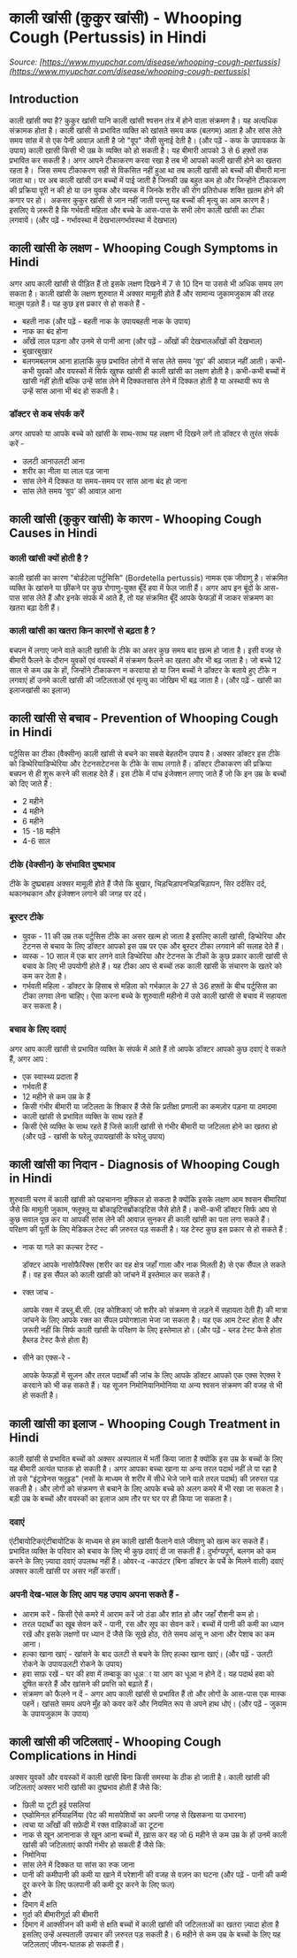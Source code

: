# काली खांसी (कुकुर खांसी) - Whooping Cough (Pertussis) in Hindi
_Source: [https://www.myupchar.com/disease/whooping-cough-pertussis](https://www.myupchar.com/disease/whooping-cough-pertussis)_

## Introduction
काली खांसी क्या है?
कुकुर खांसी यानि काली खांसी श्वसन तंत्र में होने वाला संक्रमण है। यह अत्यधिक संक्रामक होता है। काली खांसी से प्रभावित व्यक्ति को खांसते समय कफ (बलगम) आता है और सांस लेते समय सांस में से एक पेेनी आवाज़ आती है जो "वूप" जैसी सुनाई देती है।
(और पढ़ें - कफ के उपायकफ के उपाय)
काली खासी किसी भी उम्र के व्यक्ति को हो सकती है। यह बीमारी आपको 3 से 6 हफ़्तों तक प्रभावित कर सकती है। अगर आपने टीकाकरण करवा रखा है तब भी आपको काली खासी होने का खतरा रहता है। 
जिस समय टीकाकरण सही से विकसित नहीं हुआ था तब काली खांसी को बच्चों की बीमारी माना जाता था। पर अब काली खांसी उन बच्चों में पाई जाती है जिनकी उम्र बहुत कम हो और जिन्होंने टीकाकरण की प्रक्रिया पूरी न की हो या उन युवक और व्यस्क में जिनके शरीर की रोग प्रतिरोधक शक्ति ख़तम होने की कगार पर हो। 
अकसर कुकुर खांसी से जान नहीं जाती परन्तु यह बच्चों की मृत्यु का आम कारण है। इसलिए ये ज़रूरी है कि गर्भवती महिला और बच्चे के आस-पास के सभी लोग काली खांसी का टीका लगवायें।
(और पढ़ें - गर्भावस्था में देखभालगर्भावस्था में देखभाल)

## काली खांसी के लक्षण - Whooping Cough Symptoms in Hindi
अगर आप काली खांसी से पीड़ित हैं तो इसके लक्षण दिखने में 7 से 10 दिन या उससे भी अधिक समय लग सकता है। काली खांसी के लक्षण शुरुवात में अक्सर मामूली होते हैं और सामान्य जुकामजुकाम की तरह मालूम पड़ते हैं। यह कुछ इस प्रकार से हो सकते हैं -
- बहती नाक (और पढ़ें - बहती नाक के उपायबहती नाक के उपाय)
- नाक का बंद होना
- आँखें लाल पड़ना और उनमे से पानी आना (और पढ़ें - आँखों की देखभालआँखों की देखभाल)
- बुखारबुखार
- बलगमबलगम आना
हालाकिं कुछ प्रभावित लोगों में सांस लेते समय 'वूप' की आवाज़ नहीं आती। कभी-कभी युवकों और वयस्कों में सिर्फ खुश्क खांसी ही काली खांसी का लक्षण होती है।
कभी-कभी बच्चों में खांसी नहीं होती बल्कि उन्हें सांस लेने में दिक्कतसांस लेने में दिक्कत होती है या अस्थायी रूप से उन्हें सांस आना भी बंद हो सकती है।
### डॉक्टर से कब संपर्क करें
अगर आपको या आपके बच्चे को खांसी के साथ-साथ यह लक्षण भी दिखने लगें तो डॉक्टर से तुरंत संपर्क करें -
- उलटी आनाउलटी आना
- शरीर का नीला या लाल पड़ जाना
- सांस लेने में दिक्कत या समय-समय पर सांस आना बंद हो जाना
- सांस लेते समय 'वूप' की आवाज़ आना

## काली खांसी (कुकुर खांसी) के कारण - Whooping Cough Causes in Hindi
### काली खांसी क्यों होती है ?
काली खांसी का कारण "बोर्डटेला पर्टुसिसि" (Bordetella pertussis) नामक एक जीवाणु है। संक्रमित व्यक्ति के खांसने या छींकने पर कुछ रोगाणु-युक्त बूँदें हवा में फेल जाती हैं। अगर आप इन बूंदों के आस-पास सांस लेते हैं और इनके संपर्क में आते हैं, तो यह संक्रमित बूँदें आपके फेफड़ों में जाकर संक्रमण का खतरा बढ़ा देती हैं।
### काली खांसी का खतरा किन कारणों से बढ़ता है ?
बचपन में लगाए जाने वाले काली खांसी के टीके का असर कुछ समय बाद ख़त्म हो जाता है। इसी वजह से बीमारी फैलने के दौरान युवकों एवं वयस्कों में संक्रमण फैलने का खतरा और भी बढ़ जाता है।
जो बच्चे 12 साल से कम उम्र के हों, जिन्होंने टीकाकरण न करवाया हो या जिन बच्चों ने डॉक्टर के बताये हुए टीके न लगवाएं हों उनमे काली खांसी की जटिलताओं एवं मृत्यु का जोखिम भी बढ़ जाता है।
(और पढ़ें - खांसी का इलाजखांसी का इलाज)

## काली खांसी से बचाव - Prevention of Whooping Cough in Hindi
पर्टुसिस का टीका (वैक्सीन) काली खांसी से बचने का सबसे बेहतरीन उपाय है। अक्सर डॉक्टर इस टीके को डिप्थेरियाडिप्थेरिया और टेटनसटेटनस के टीके के साथ लगाते हैं। डॉक्टर टीकाकरण की प्रक्रिया बचपन से ही शुरू करने की सलाह देते हैं।
इस टीके में पांच इंजेक्शन लगाए जाते हैं जो कि इन उम्र के बच्चों को दिए जाते हैं :
- 2 महीने
- 4 महीने
- 6 महीने
- 15 -18 महीने
- 4-6 साल
### टीके (वेक्सीन) के संभावित दुष्प्रभाव
टीके के दुष्प्रबाहव अक्सर मामूली होते हैं जैसे कि बुखार, चिड़चिड़ापनचिड़चिड़ापन, सिर दर्दसिर दर्द, थकानथकान और इंजेक्शन लगाने की जगह पर दर्द।
### बूस्टर टीके
- युवक - 11 की उम्र तक पर्टुसिस टीके का असर खत्म हो जाता है इसलिए काली खांसी, डिप्थेरिया और टेटनस से बचाव के लिए डॉक्टर आपको इस उम्र पर एक और बूस्टर टीका लगवाने की सलाह देते हैं।
- व्यस्क - 10 साल में एक बार लगने वाले डिप्थेरिया और टेटनस के टीकों के कुछ प्रकार काली खांसी से बचाव के लिए भी उपयोगी होते हैं। यह टीका आप से बच्चों तक काली खांसी के संचारण के खतरे को कम कर देता है।
- गर्भवती महिला - डॉक्टर के हिसाब से महिला को गर्भकाल के 27 से 36 हफ़्तों के बीच पर्टुसिस का टीका लगवा लेना चाहिए। ऐसा करना बच्चे के शुरुवाती महीनो में उसे काली खांसी से बचाव में सहायता कर सकता है।
### बचाव के लिए दवाएं
अगर आप काली खांसी से प्रभावित व्यक्ति के संपर्क में आते हैं तो आपके डॉक्टर आपको कुछ दवाएं दे सकते हैं, अगर आप :
- एक स्वास्थ्य प्रदाता हैं
- गर्भवती हैं
- 12 महीने से कम उम्र के हैं
- किसी गंभीर बीमारी या जटिलता के शिकार हैं जैसे कि प्रतीक्षा प्रणाली का कमज़ोर पड़ना या दमादमा
- काली खांसी से प्रभावित व्यक्ति के साथ रहते हैं
- किसी ऐसे व्यक्ति के साथ रहते हैं जिसे काली खांसी से गंभीर बीमारी या जटिलता होने का खतरा हो
(और पढ़ें - खांसी के घरेलू उपायखांसी के घरेलू उपाय)

## काली खांसी का निदान - Diagnosis of Whooping Cough in Hindi
शुरुवाती चरण में काली खांसी को पहचानना मुश्किल हो सकता है क्योंकि इसके लक्षण आम श्वसन बीमारियां जैसे कि मामूली जुकाम, फ्लूफ्लू या ब्रोंकाइटिसब्रोंकाइटिस जैसे होते हैं।
कभी-कभी डॉक्टर सिर्फ आप से कुछ सवाल पूछ कर या आपकी सांस लेने की आवाज़ सुनकर ही काली खांसी का पता लगा सकते हैं। परिक्षण की पूर्ती के लिए मेडिकल टेस्ट की ज़रुरत पड़ सकती है। यह टेस्ट कुछ इस प्रकार से हो सकते हैं :
- नाक या गले का कल्चर टेस्ट -
	डॉक्टर आपके नासोफैरिंक्स (शरीर का वह क्षेत्र जहाँ गाला और नाक मिलती है) से एक सैंपल ले सकते हैं। वह इस सैंपल को काली खांसी को जांचने में इस्तेमाल कर सकते हैं।
- रक्त जांच -
	आपके रक्त में डब्लू.बी.सी. (वह कोशिकाएं जो शरीर को संक्रमण से लड़ने में सहायता देती हैं) की मात्रा जांचने के लिए आपके रक्त का सैंपल प्रयोगशाला भेजा जा सकता है। यह एक आम टेस्ट होता है और ज़रूरी नहीं कि सिर्फ काली खांसी के परिक्षण के लिए इस्तेमाल हो। (और पढ़ें - ब्लड टेस्ट कैसे होता हैब्लड टेस्ट कैसे होता है)
- सीने का एक्स-रे -
	आपके फेफड़ों में सूजन और तरल पदार्थों की जांच के लिए आपके डॉक्टर आपको एक एक्स रेएक्स रे करवाने को भी कह सकते हैं। यह सूजन निमोनियानिमोनिया या अन्य श्वसन संक्रमण की वजह से भी हो सकती है।

## काली खांसी का इलाज - Whooping Cough Treatment in Hindi
काली खांसी से प्रभावित बच्चों को अक्सर अस्पताल में भर्ती किया जाता है क्योंकि इस उम्र के बच्चों के लिए यह बीमारी अत्यंत घातक हो सकती है। अगर आपका बच्चा खाना या अन्य तरल पदार्थ नहीं ले पा रहा है तो उसे "इंट्रावेनस फ्लूइड" (नसों के माध्यम से शरीर में सीधे भेजे जाने वाले तरल पदार्थ) की ज़रुरत पड़ सकती है। और लोगों को संक्रमण से बचाने के लिए आपके बच्चे को अलग कमरे में भी रखा जा सकता है।
बड़ी उम्र के बच्चों और वयस्कों का इलाज आम तौर पर घर पर ही किया जा सकता है।
### दवाएं
एंटीबायोटिकएंटीबायोटिक के माध्यम से हम काली खांसी फैलाने वाले जीवाणु को खत्म कर सकते हैं। प्रभावित व्यक्ति के परिवार को बचाव के लिए भी कुछ दवाएं दी जा सकती हैं।
दुर्भाग्यपूर्ण, बलगम को कम करने के लिए ज़्यादा दवाएं उपलब्ध नहीं हैं। ओवर-द -काउंटर (बिना डॉक्टर के पर्चे के मिलने वाली) दवाएं अक्सर काली खांसी पर असर नहीं करतीं।
### अपनी देख-भाल के लिए आप यह उपाय अपना सकते हैं -
- आराम करें - किसी ऐसे कमरे में आराम करें जो ठंडा और शांत हो और जहाँ रौशनी कम हो।
- तरल पदार्थों का खूब सेवन करें - पानी, रस और सूप का सेवन करें। बच्चों में पानी की कमी का ध्यान रखें और इसके लक्षणों पर ध्यान दें जैसे कि सूखे होठ, रोते समय आंसू न आना और पेशाब का कम आना।
- हल्का खाना खाएं - खांसने के बाद उलटी से बचने के लिए हल्का खाना खाएं। (और पढ़ें - उलटी रोकने के उपायउलटी रोकने के उपाय)
- हवा साफ़ रखें - घर की हवा में तम्बाकू का धूअा या आग का धूआ न होने दें। यह पदार्थ हवा को दूषित करते हैं और खांसने की प्रवत्ति को बढ़ाते हैं।
- संक्रमण को फैलने न दें - अगर आप काली खांसी से प्रभावित हैं तो और लोगों के आस-पास एक मास्क पहनें। खांसते समय अपने मुँह को कवर करें और नियमित रूप से अपने हाथ धोएं।
(और पढ़ें - जुकाम के उपायजुकाम के उपाय)

## काली खांसी की जटिलताएं - Whooping Cough Complications in Hindi
अक्सर युवकों और वयस्कों में काली खांसी बिना किसी समस्या के ठीक हो जाती है। काली खांसी की जटिलताएं अक्सर भारी खांसी का दुष्प्रभाव होती हैं जैसे कि:
- छिली या टूटी हुई पसलियां
- एब्डोमिनल हर्नियाहर्निया (पेट की मासपेशियों का अपनी जगह से खिसकना या उभारना)
- त्वचा या आँखों की सफ़ेदी में रक्त वाहिकाओं का टूटना
- नाक से खून आनानाक से खून आना
बच्चों में, ख़ास कर वह जो 6 महीने से कम उम्र के हों उनमें काली खांसी की जटिलताएं काफी गंभीर हो सकती हैं जैसे कि:
- निमोनिया
- सांस लेने में दिक्कत या सांस का रुक जाना
- पानी की कमीपानी की कमी या खाने में परेशानी की वजह से वज़न का घटना (और पढ़ें - पानी की कमी दूर करने के लिए फलपानी की कमी दूर करने के लिए फल)
- दौरे
- दिमाग में क्षति
- गुर्दा की बीमारीगुर्दा की बीमारी
- दिमाग में आक्सीजन की कमी से क्षति
बच्चों में काली खांसी की जटिलताओं का खतरा ज़्यादा होता है इसलिए उन्हें अस्पताली उपचार की ज़रुरत पड़ सकती है। 6 महीने से कम उम्र के बच्चों के लिए यह जटिलताएं जीवन-घातक हो सकती हैं।


